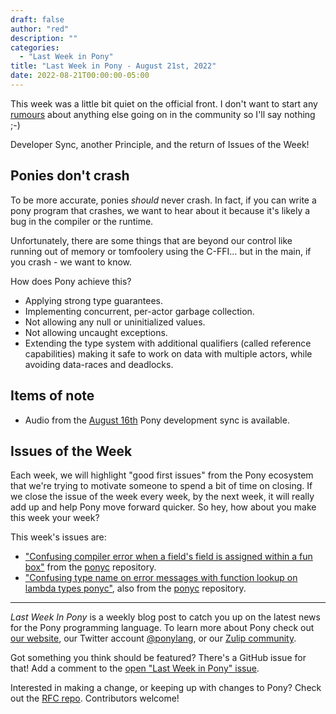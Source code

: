 ```yaml
---
draft: false
author: "red"
description: ""
categories:
  - "Last Week in Pony"
title: "Last Week in Pony - August 21st, 2022"
date: 2022-08-21T00:00:00-05:00
---
```


This week was a little bit quiet on the official front. I don't want to start any [rumours](https://github.com/exercism/pony/pull/125) about anything else going on in the community so I'll say nothing ;-)

Developer Sync, another Principle, and the return of Issues of the Week!

<!-- more -->

## Ponies don't crash

To be more accurate, ponies _should_ never crash.  In fact, if you can write a pony program that crashes, we want to hear about it because it's likely a bug in the compiler or the runtime.

Unfortunately, there are some things that are beyond our control like running out of memory or tomfoolery using the C-FFI… but in the main, if you crash - we want to know.

How does Pony achieve this?

* Applying strong type guarantees.
* Implementing concurrent, per-actor garbage collection.
* Not allowing any null or uninitialized values.
* Not allowing uncaught exceptions.
* Extending the type system with additional qualifiers (called reference capabilities) making it safe to work on data with multiple actors, while avoiding data-races and deadlocks.

## Items of note

* Audio from the [August 16th](https://sync-recordings.ponylang.io/r/2022_08_16.m4a) Pony development sync is available.

## Issues of the Week

Each week, we will highlight "good first issues" from the Pony ecosystem that we're trying to motivate someone to spend a bit of time on closing. If we close the issue of the week every week, by the next week, it will really add up and help Pony move forward quicker. So hey, how about you make this week your week?

This week's issues are:

* ["Confusing compiler error when a field's field is assigned within a fun box"](https://github.com/ponylang/ponyc/issues/4148) from the [ponyc](https://github.com/ponylang/ponyc) repository.
* ["Confusing type name on error messages with function lookup on lambda types ponyc"](https://github.com/ponylang/ponyc/issues/4015), also from the [ponyc](https://github.com/ponylang/ponyc) repository.

---

_Last Week In Pony_ is a weekly blog post to catch you up on the latest news for the Pony programming language. To learn more about Pony check out [our website](https://ponylang.io), our Twitter account [@ponylang](https://twitter.com/ponylang), or our [Zulip community](https://ponylang.zulipchat.com).

Got something you think should be featured? There's a GitHub issue for that! Add a comment to the [open "Last Week in Pony" issue](https://github.com/ponylang/ponylang.github.io/issues?q=is%3Aissue+is%3Aopen+label%3Alast-week-in-pony).

Interested in making a change, or keeping up with changes to Pony? Check out the [RFC repo](https://github.com/ponylang/rfcs). Contributors welcome!
